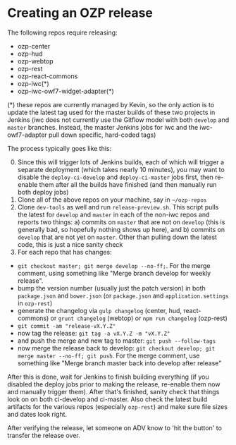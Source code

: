 # Creating an OZP release
The following repos require releasing:
* ozp-center
* ozp-hud
* ozp-webtop
* ozp-rest
* ozp-react-commons
* ozp-iwc(*)
* ozp-iwc-owf7-widget-adapter(*)

(*) these repos are currently managed by Kevin, so the only action is to update the latest tag used for the master builds of these two projects in Jenkins (iwc does not currently use the Gitflow model with both `develop` and `master` branches. Instead, the master Jenkins jobs for iwc and the iwc-owf7-adapter pull down specific, hard-coded tags)

The process typically goes like this:

0. Since this will trigger lots of Jenkins builds, each of which will trigger a separate deployment (which takes nearly 10 minutes), you may want to disable the `deploy-ci-develop` and `deploy-ci-master` jobs first, then re-enable them after all the builds have finished (and then manually run both deploy jobs)
1. Clone all of the above repos on your machine, say in `~/ozp-repos`
2. Clone `dev-tools` as well and run `release-preview.sh`. This script pulls the latest for `develop` and `master` in each of the non-iwc repos and reports two things: a) commits on `master` that are not on `develop` (this is generally bad, so hopefully nothing shows up here), and b) commits on `develop` that are not yet on `master`. Other than pulling down the latest code, this is just a nice sanity check
3. For each repo that has changes:
 * `git checkout master; git merge develop --no-ff;`. For the merge comment, using something like "Merge branch develop for weekly release".  
 * bump the version number (usually just the patch version) in both `package.json` and `bower.json` (or `package.json` and `application.settings` in `ozp-rest`)
 * generate the changelog via `gulp changelog` (center, hud, react-commons) or `grunt changelog` (webtop) or `npm run changelog` (ozp-rest)
* `git commit -am "release-vX.Y.Z"`
* now tag the release: `git tag -a vX.Y.Z -m "vX.Y.Z"`
* and push the merge and new tag to master: `git push --follow-tags`
* now merge the release back to develop: `git checkout develop; git merge master --no-ff; git push`. For the merge comment, use something like "Merge branch master back into develop after release"

After this is done, wait for Jenkins to finish building everything (if you disabled the deploy jobs prior to making the release, re-enable them now and manually trigger them). After that's finished, sanity check that things look on on both ci-develop and ci-master. Also check the latest build artifacts for the various repos (especially `ozp-rest`) and make sure file sizes and dates look right.

After verifying the release, let someone on ADV know to 'hit the button' to transfer the release over.